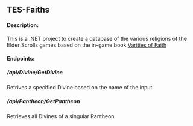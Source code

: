 <h2>TES-Faiths</h2>

<h4>Description:</h4>
<p>This is a .NET project to create a database of the various religions of the Elder Scrolls games based on the in-game book <a href="https://en.uesp.net/wiki/Lore:Varieties_of_Faith...">Varities of Faith</a></p>

<h4>Endpoints:</h4>
<h5>/api/Divine/GetDivine</h5>
<p>Retrives a specified Divine based on the name of the input</p>

<h5>/api/Pantheon/GetPantheon</h5>
<p>Retrieves all Divines of a singular Pantheon</p>
